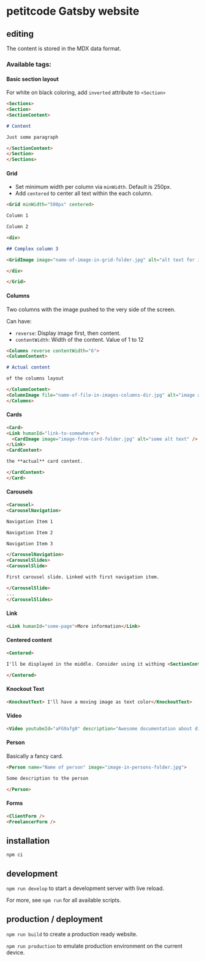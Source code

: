 # petitcode Gatsby website

## editing

The content is stored in the MDX data format.

### Available tags:

#### Basic section layout

For white on black coloring, add `inverted` attribute to `<Section>`

```markdown
<Sections>
<Section>
<SectionContent>

# Content

Just some paragraph

</SectionContent>
</Section>
</Sections>
```

#### Grid

* Set minimum width per column via `minWidth`. Default is 250px.
* Add `centered` to center all text within the each column.

```markdown
<Grid minWidth="500px" centered>

Column 1

Column 2

<div>

## Complex column 3

<GridImage image="name-of-image-in-grid-folder.jpg" alt="alt text for image" maxWidth="100%"/>

</div>

</Grid>
```

#### Columns

Two columns with the image pushed to the very side of the screen.

Can have:
* `reverse`: Display image first, then content.
* `contentWidth`: Width of the content. Value of 1 to 12

```markdown
<Columns reverse contentWidth="6">
<ColumnContent>

# Actual content

of the columns layout

</ColumnContent>
<ColumnImage file="name-of-file-in-images-columns-dir.jpg" alt="image alt text for seo" />
</Columns>
```

#### Cards

```markdown
<Card>
<Link humanId="link-to-somewhere">
  <CardImage image="image-from-card-folder.jpg" alt="some alt text" />
</Link>
<CardContent>

the **actual** card content.

</CardContent>
</Card>
```

#### Carousels

```markdown
<Carousel>
<CarouselNavigation>

Navigation Item 1

Navigation Item 2

Navigation Item 3

</CarouselNavigation>
<CarouselSlides>
<CarouselSlide>

First carousel slide. Linked with first navigation item.

</CarouselSlide>
...
</CarouselSlides>
```

#### Link

```markdown
<Link humanId="some-page">More information</Link>
```

#### Centered content

```markdown
<Centered>

I'll be displayed in the middle. Consider using it withing <SectionContent />.

</Centered>
```

#### Knockout Text

```markdown
<KnockoutText> I'll have a moving image as text color</KnockoutText>
```

#### Video

```markdown
<Video youtubeId="aFG9afg0" description="Awesome documentation about digital nomads" />
```

#### Person

Basically a fancy card.

```markdown
<Person name="Name of person" image="image-in-persons-folder.jpg">

Some description to the person

</Person>
```

#### Forms

```markdown
<ClientForm />
<FreelancerForm />
```

## installation

```
npm ci
```

## development

`npm run develop` to start a development server with live reload.

For more, see `npm run` for all available scripts.


## production / deployment

`npm run build` to create a production ready website.

`npm run production` to emulate production environment on the current device.
